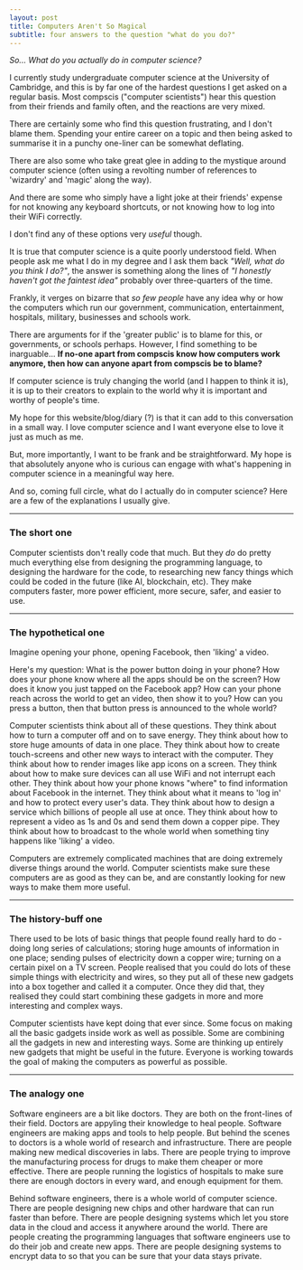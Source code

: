 ```yaml
---
layout: post
title: Computers Aren't So Magical
subtitle: four answers to the question "what do you do?"
---
```


_So... What do you actually do in computer science?_

I currently study undergraduate computer science at the University of Cambridge, and this is by far one of the hardest questions I get asked on a regular basis. Most compscis ("computer scientists") hear this question from their friends and family often, and the reactions are very mixed.

There are certainly some who find this question frustrating, and I don't blame them. Spending your entire career on a topic and then being asked to summarise it in a punchy one-liner can be somewhat deflating. 

There are also some who take great glee in adding to the mystique around computer science (often using a revolting number of references to 'wizardry' and 'magic' along the way).

And there are some who simply have a light joke at their friends' expense for not knowing any keyboard shortcuts, or not knowing how to log into their WiFi correctly.

I don't find any of these options very _useful_ though. 

It is true that computer science is a quite poorly understood field. When people ask me what I do in my degree and I ask them back _"Well, what do you think I do?"_, the answer is something along the lines of  _"I honestly haven't got the faintest idea"_ probably over three-quarters of the time.

Frankly, it verges on bizarre that _so few people_ have any idea why or how the computers which run our government, communication, entertainment, hospitals, military, businesses and schools work.

There are arguments for if the 'greater public' is to blame for this, or governments, or schools perhaps. However, I find something to be inarguable... **If no-one apart from compscis know how computers work anymore, then how can anyone apart from compscis be to blame?** 

If computer science is truly changing the world (and I happen to think it is), it is up to their creators to explain to the world why it is important and worthy of people's time. 

My hope for this website/blog/diary (?) is that it can add to this conversation in a small way. I love computer science and I want everyone else to love it just as much as me.

But, more importantly, I want to be frank and be straightforward. My hope is that absolutely anyone who is curious can engage with what's happening in computer science in a meaningful way here.

And so, coming full circle, what do I actually do in computer science? Here are a few of the explanations I usually give. 

---

### The short one

Computer scientists don't really code that much. But they _do_ do pretty much everything else from designing the programming language, to designing the hardware for the code, to researching new fancy things which could be coded in the future (like AI, blockchain, etc). They make computers faster, more power efficient, more secure, safer, and easier to use. 

---

### The hypothetical one

Imagine opening your phone, opening Facebook, then 'liking' a video.

Here's my question: What is the power button doing in your phone? How does your phone know where all the apps should be on the screen? How does it know you just tapped on the Facebook app? How can your phone reach across the world to get an video, then show it to you? How can you press a button, then that button press is announced to the whole world?

Computer scientists think about all of these questions. They think about how to turn a computer off and on to save energy. They think about how to store huge amounts of data in one place. They think about how to create touch-screens and other new ways to interact with the computer. They think about how to render images like app icons on a screen. They think about how to make sure devices can all use WiFi and not interrupt each other. They think about how your phone knows "where" to find information about Facebook in the internet. They think about what it means to 'log in' and how to protect every user's data. They think about how to design a service which billions of people all use at once. They think about how to represent a video as 1s and 0s and send them down a copper pipe. They think about how to broadcast to the whole world when something tiny happens like 'liking' a video. 

Computers are extremely complicated machines that are doing extremely diverse things around the world. Computer scientists make sure these computers are as good as they can be, and are constantly looking for new ways to make them more useful.

---

### The history-buff one

There used to be lots of basic things that people found really hard to do - doing long series of calculations; storing huge amounts of information in one place; sending pulses of electricity down a copper wire; turning on a certain pixel on a TV screen. People realised that you could do lots of these simple things with electricity and wires, so they put all of these new gadgets into a box together and called it a computer. Once they did that, they realised they could start combining these gadgets in more and more interesting and complex ways.

Computer scientists have kept doing that ever since. Some focus on making all the basic gadgets inside work as well as possible. Some are combining all the gadgets in new and interesting ways. Some are thinking up entirely new gadgets that might be useful in the future. Everyone is working towards the goal of making the computers as powerful as possible.

---

### The analogy one

Software engineers are a bit like doctors. They are both on the front-lines of their field. Doctors are appyling their knowledge to heal people. Software engineers are making apps and tools to help people. But behind the scenes to doctors is a whole world of research and infrastructure. There are people making new medical discoveries in labs. There are people trying to improve the manufacturing process for drugs to make them cheaper or more effective. There are people running the logistics of hospitals to make sure there are enough doctors in every ward, and enough equipment for them. 

Behind software engineers, there is a whole world of computer science. There are people designing new chips and other hardware that can run faster than before. There are people designing systems which let you store data in the cloud and access it anywhere around the world. There are people creating the programming languages that software engineers use to do their job and create new apps. There are people designing systems to encrypt data to so that you can be sure that your data stays private. 